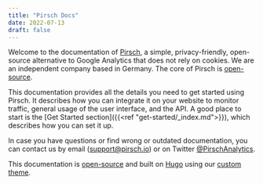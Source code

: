 ```yaml
---
title: "Pirsch Docs"
date: 2022-07-13
draft: false
---
```


Welcome to the documentation of [Pirsch](https://pirsch.io/), a simple, privacy-friendly, open-source alternative to Google Analytics that does not rely on cookies. We are an independent company based in Germany. The core of Pirsch is [open-source](https://github.com/pirsch-analytics/pirsch).

This documentation provides all the details you need to get started using Pirsch. It describes how you can integrate it on your website to monitor traffic, general usage of the user interface, and the API. A good place to start is the [Get Started section]({{<ref "get-started/_index.md">}}), which describes how you can set it up.

In case you have questions or find wrong or outdated documentation, you can contact us by email ([support@pirsch.io](mailto:support@pirsch.io)) or on Twitter [@PirschAnalytics](https://twitter.com/PirschAnalytics).

This documentation is [open-source](https://github.com/pirsch-analytics/docs) and built on [Hugo](https://gohugo.io/) using our [custom theme](https://github.com/pirsch-analytics/seeker).
